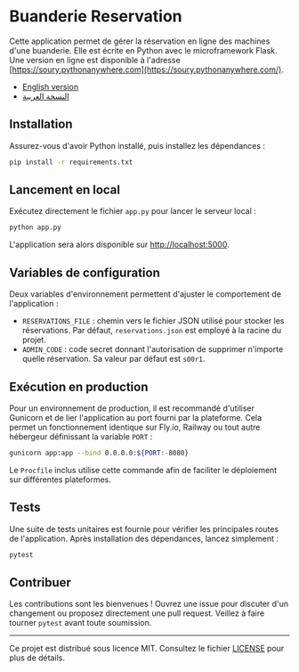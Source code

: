 # Buanderie Reservation

Cette application permet de gérer la réservation en ligne des machines d'une buanderie. Elle est écrite en Python avec le microframework Flask. Une version en ligne est disponible à l'adresse [https://soury.pythonanywhere.com](https://soury.pythonanywhere.com/).

- [English version](README.en.md)
- [النسخة العربية](README.ar.md)

## Installation

Assurez-vous d'avoir Python installé, puis installez les dépendances :

```bash
pip install -r requirements.txt
```

## Lancement en local

Exécutez directement le fichier `app.py` pour lancer le serveur local :

```bash
python app.py
```

L'application sera alors disponible sur [http://localhost:5000](http://localhost:5000).

## Variables de configuration

Deux variables d'environnement permettent d'ajuster le comportement de l'application :

- `RESERVATIONS_FILE` : chemin vers le fichier JSON utilisé pour stocker les réservations. Par défaut, `reservations.json` est employé à la racine du projet.
 - `ADMIN_CODE` : code secret donnant l'autorisation de supprimer n'importe quelle réservation. Sa valeur par défaut est `s00r1`.

## Exécution en production

Pour un environnement de production, il est recommandé d'utiliser Gunicorn et de lier l'application au port fourni par la plateforme. Cela permet un fonctionnement identique sur Fly.io, Railway ou tout autre hébergeur définissant la variable `PORT` :

```bash
gunicorn app:app --bind 0.0.0.0:${PORT:-8080}
```

Le `Procfile` inclus utilise cette commande afin de faciliter le déploiement sur différentes plateformes.

## Tests

Une suite de tests unitaires est fournie pour vérifier les principales routes de l'application. Après installation des dépendances, lancez simplement :

```bash
pytest
```

## Contribuer

Les contributions sont les bienvenues ! Ouvrez une issue pour discuter d'un changement ou proposez directement une pull request. Veillez à faire tourner `pytest` avant toute soumission.

---

Ce projet est distribué sous licence MIT. Consultez le fichier [LICENSE](LICENSE) pour plus de détails.


